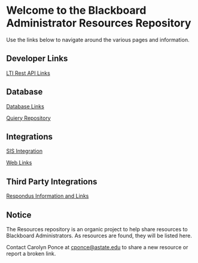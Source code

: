 # Welcome to the Blackboard Administrator Resources Repository

Use the links below to navigate around the various pages and information.

## Developer Links

[LTI Rest API Links](developer/lti_restapi.md)

## Database
[Database Links](developer/databases.md)

[Quiery Repository](main/Queries)

## Integrations

[SIS Integration](developer/sis.md)

[Web Links](integrations/welinks.md)

## Third Party Integrations

[Respondus Information and Links](integrations/respondus.md)

## Notice

The Resources repository is an organic project to help share resources to Blackboard Administrators. As resources are found, they will be listed here. 

Contact Carolyn Ponce at cponce@astate.edu to share a new resource or report a broken link. 
